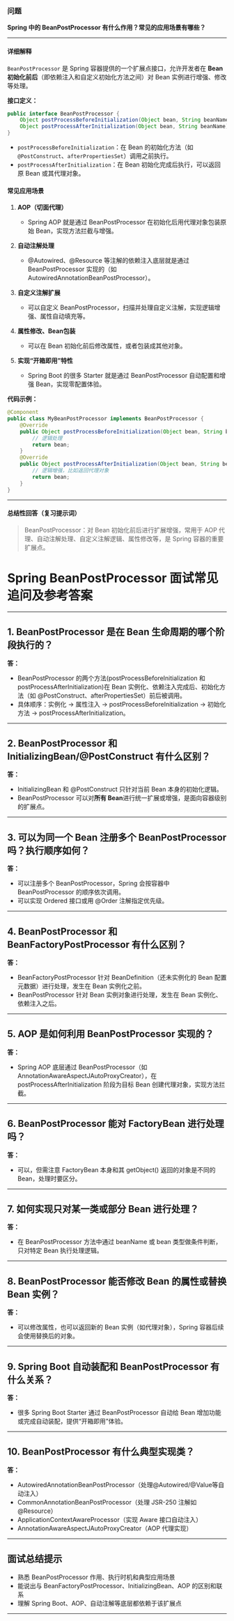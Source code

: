 ### 问题

**Spring 中的 BeanPostProcessor 有什么作用？常见的应用场景有哪些？**

---

#### 详细解释

`BeanPostProcessor` 是 Spring 容器提供的一个扩展点接口，允许开发者在 **Bean 初始化前后**（即依赖注入和自定义初始化方法之间）对 Bean 实例进行增强、修改等处理。

**接口定义：**
```java
public interface BeanPostProcessor {
    Object postProcessBeforeInitialization(Object bean, String beanName) throws BeansException;
    Object postProcessAfterInitialization(Object bean, String beanName) throws BeansException;
}
```
- `postProcessBeforeInitialization`：在 Bean 的初始化方法（如 `@PostConstruct`、`afterPropertiesSet`）调用之前执行。
- `postProcessAfterInitialization`：在 Bean 初始化完成后执行，可以返回原 Bean 或其代理对象。

#### 常见应用场景

1. **AOP（切面代理）**
   - Spring AOP 就是通过 BeanPostProcessor 在初始化后用代理对象包装原始 Bean，实现方法拦截与增强。

2. **自动注解处理**
   - @Autowired、@Resource 等注解的依赖注入底层就是通过 BeanPostProcessor 实现的（如 AutowiredAnnotationBeanPostProcessor）。

3. **自定义注解扩展**
   - 可以自定义 BeanPostProcessor，扫描并处理自定义注解，实现逻辑增强、属性自动填充等。

4. **属性修改、Bean包装**
   - 可以在 Bean 初始化前后修改属性，或者包装成其他对象。

5. **实现“开箱即用”特性**
   - Spring Boot 的很多 Starter 就是通过 BeanPostProcessor 自动配置和增强 Bean，实现零配置体验。

**代码示例：**
```java
@Component
public class MyBeanPostProcessor implements BeanPostProcessor {
    @Override
    public Object postProcessBeforeInitialization(Object bean, String beanName) {
        // 逻辑处理
        return bean;
    }
    @Override
    public Object postProcessAfterInitialization(Object bean, String beanName) {
        // 逻辑增强，比如返回代理对象
        return bean;
    }
}
```

---

#### 总结性回答（复习提示词）

> BeanPostProcessor：对 Bean 初始化前后进行扩展增强，常用于 AOP 代理、自动注解处理、自定义注解逻辑、属性修改等，是 Spring 容器的重要扩展点。

# Spring BeanPostProcessor 面试常见追问及参考答案

---

## 1. BeanPostProcessor 是在 Bean 生命周期的哪个阶段执行的？

**答：**  
- BeanPostProcessor 的两个方法(postProcessBeforeInitialization 和 postProcessAfterInitialization)在 Bean 实例化、依赖注入完成后、初始化方法（如 @PostConstruct、afterPropertiesSet）前后被调用。
- 具体顺序：实例化 → 属性注入 → postProcessBeforeInitialization → 初始化方法 → postProcessAfterInitialization。

---

## 2. BeanPostProcessor 和 InitializingBean/@PostConstruct 有什么区别？

**答：**  
- InitializingBean 和 @PostConstruct 只针对当前 Bean 本身的初始化逻辑。
- BeanPostProcessor 可以对**所有 Bean**进行统一扩展或增强，是面向容器级别的扩展点。

---

## 3. 可以为同一个 Bean 注册多个 BeanPostProcessor 吗？执行顺序如何？

**答：**  
- 可以注册多个 BeanPostProcessor，Spring 会按容器中 BeanPostProcessor 的顺序依次调用。
- 可以实现 Ordered 接口或用 @Order 注解指定优先级。

---

## 4. BeanPostProcessor 和 BeanFactoryPostProcessor 有什么区别？

**答：**  
- BeanFactoryPostProcessor 针对 BeanDefinition（还未实例化的 Bean 配置元数据）进行处理，发生在 Bean 实例化之前。
- BeanPostProcessor 针对 Bean 实例对象进行处理，发生在 Bean 实例化、依赖注入之后。

---

## 5. AOP 是如何利用 BeanPostProcessor 实现的？

**答：**  
- Spring AOP 底层通过 BeanPostProcessor（如 AnnotationAwareAspectJAutoProxyCreator），在 postProcessAfterInitialization 阶段为目标 Bean 创建代理对象，实现方法拦截。

---

## 6. BeanPostProcessor 能对 FactoryBean 进行处理吗？

**答：**  
- 可以，但需注意 FactoryBean 本身和其 getObject() 返回的对象是不同的 Bean，处理时要区分。

---

## 7. 如何实现只对某一类或部分 Bean 进行处理？

**答：**  
- 在 BeanPostProcessor 方法中通过 beanName 或 bean 类型做条件判断，只对特定 Bean 执行处理逻辑。

---

## 8. BeanPostProcessor 能否修改 Bean 的属性或替换 Bean 实例？

**答：**  
- 可以修改属性，也可以返回新的 Bean 实例（如代理对象），Spring 容器后续会使用替换后的对象。

---

## 9. Spring Boot 自动装配和 BeanPostProcessor 有什么关系？

**答：**  
- 很多 Spring Boot Starter 通过 BeanPostProcessor 自动给 Bean 增加功能或完成自动装配，提供“开箱即用”体验。

---

## 10. BeanPostProcessor 有什么典型实现类？

**答：**
- AutowiredAnnotationBeanPostProcessor（处理@Autowired/@Value等自动注入）
- CommonAnnotationBeanPostProcessor（处理 JSR-250 注解如@Resource）
- ApplicationContextAwareProcessor（实现 Aware 接口自动注入）
- AnnotationAwareAspectJAutoProxyCreator（AOP 代理实现）

---

## 面试总结提示

- 熟悉 BeanPostProcessor 作用、执行时机和典型应用场景
- 能说出与 BeanFactoryPostProcessor、InitializingBean、AOP 的区别和联系
- 理解 Spring Boot、AOP、自动注解等底层都依赖于该扩展点

---